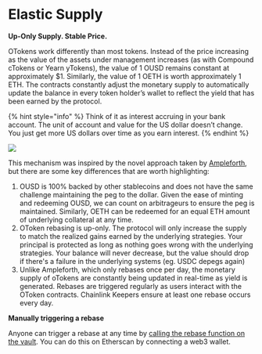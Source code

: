 # Elastic Supply

**Up-Only Supply. Stable Price.**

OTokens work differently than most tokens. Instead of the price increasing as the value of the assets under management increases (as with Compound cTokens or Yearn yTokens), the value of 1 OUSD remains constant at approximately $1. Similarly, the value of 1 OETH is worth approximately 1 ETH. The contracts constantly adjust the monetary supply to automatically update the balance in every token holder’s wallet to reflect the yield that has been earned by the protocol.

{% hint style="info" %}
Think of it as interest accruing in your bank account. The unit of account and value for the US dollar doesn’t change. You just get more US dollars over time as you earn interest.
{% endhint %}

![](../../.gitbook/assets/ousd\_docs\_graphics\_4.png)

This mechanism was inspired by the novel approach taken by [Ampleforth](https://www.ampleforth.org/), but there are some key differences that are worth highlighting:

1. OUSD is 100% backed by other stablecoins and does not have the same challenge maintaining the peg to the dollar. Given the ease of minting and redeeming OUSD, we can count on arbitrageurs to ensure the peg is maintained. Similarly, OETH can be redeemed for an equal ETH amount of underlying collateral at any time.
2. OToken rebasing is up-only. The protocol will only increase the supply to match the realized gains earned by the underlying strategies. Your principal is protected as long as nothing goes wrong with the underlying strategies. Your balance will never decrease, but the value should drop if there's a failure in the underlying systems (eg. USDC depegs again)
3. Unlike Ampleforth, which only rebases once per day, the monetary supply of oTokens are constantly being updated in real-time as yield is generated. Rebases are triggered regularly as users interact with the OToken contracts. Chainlink Keepers ensure at least one rebase occurs every day.

**Manually triggering a rebase**

Anyone can trigger a rebase at any time by [calling the rebase function on the vault](https://etherscan.io/address/0xE75D77B1865Ae93c7eaa3040B038D7aA7BC02F70#writeProxyContract). You can do this on Etherscan by connecting a web3 wallet.
